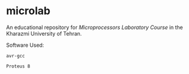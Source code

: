 # microlab
An educational repository for *Microprocessors Laboratory Course* in the Kharazmi University of Tehran.

Software Used:

`avr-gcc`

`Proteus 8`
